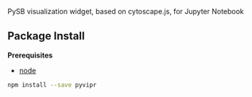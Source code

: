 PySB visualization widget, based on cytoscape.js, for Jupyter Notebook

Package Install
---------------

**Prerequisites**
- [node](http://nodejs.org/)

```bash
npm install --save pyvipr
```
